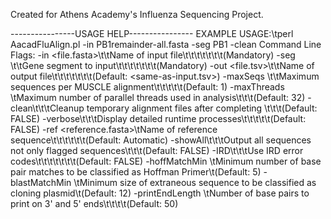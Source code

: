 Created for Athens Academy's Influenza Sequencing Project.

----------------USAGE HELP----------------
    EXAMPLE USAGE:\tperl AacadFluAlign.pl -in PB1remainder-all.fasta -seg PB1 -clean
    Command Line Flags:
        -in <file.fasta>\t\tName of input file\t\t\t\t\t\t\t(Mandatory)
            -seg <gene segment>\t\tGene segment to input\t\t\t\t\t\t\t(Mandatory)
            -out <file.tsv>\t\tName of output file\t\t\t\t\t\t\t(Default: <same-as-input.tsv>)
            -maxSeqs <integer>\t\tMaximum sequences per MUSCLE alignment\t\t\t\t\t(Default: 1)
            -maxThreads <integer>\tMaximum number of parallel threads used in analysis\t\t\t(Default: 32)
            -clean\t\t\tCleanup temporary alignment files after completing \t\t\t(Default: FALSE)
            -verbose\t\t\tDisplay detailed runtime processes\t\t\t\t\t(Default: FALSE)
            -ref <reference.fasta>\tName of reference sequence\t\t\t\t\t\t(Default: Automatic)
            -showAll\t\t\tOutput all sequences not only flagged sequences\t\t\t(Default: FALSE)
            -IRD\t\t\tUse IRD error codes\t\t\t\t\t\t\t(Default: FALSE)
            -hoffMatchMin <integer>\tMinimum number of base pair matches to be classified as Hoffman Primer\t(Default: 5)
            -blastMatchMin <integer>\tMinimum size of extraneous sequence to be classified as cloning plasmid\t(Default: 12)
            -printEndLength <integer>\tNumber of base pairs to print on 3' and 5' ends\t\t\t\t(Default: 50)

			
	
